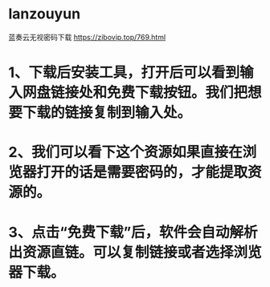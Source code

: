 # lanzouyun
蓝奏云无视密码下载
https://zibovip.top/769.html
# 1、下载后安装工具，打开后可以看到输入网盘链接处和免费下载按钮。我们把想要下载的链接复制到输入处。
# 2、我们可以看下这个资源如果直接在浏览器打开的话是需要密码的，才能提取资源的。
# 3、点击“免费下载”后，软件会自动解析出资源直链。可以复制链接或者选择浏览器下载。
